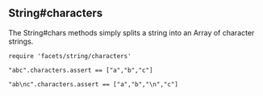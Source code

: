 ## String#characters

The String#chars methods simply splits a string into
an Array of character strings.

    require 'facets/string/characters'

    "abc".characters.assert == ["a","b","c"]

    "ab\nc".characters.assert == ["a","b","\n","c"]

